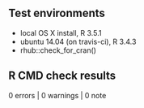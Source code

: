 ## Test environments
* local OS X install, R 3.5.1
* ubuntu 14.04 (on travis-ci), R 3.4.3
* rhub::check_for_cran()

## R CMD check results

0 errors | 0 warnings | 0 note
